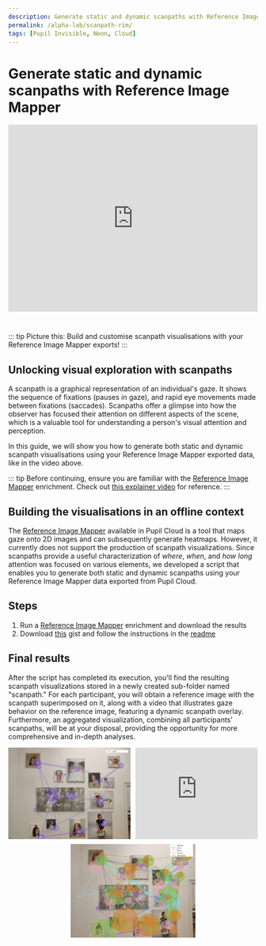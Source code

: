 ```yaml
---
description: Generate static and dynamic scanpaths with Reference Image Mapper
permalink: /alpha-lab/scanpath-rim/
tags: [Pupil Invisible, Neon, Cloud]
---
```


# Generate static and dynamic scanpaths with Reference Image Mapper

<TagLinks />

<div class="iframe-container2">
    <iframe width="2000" height="1500" src="https://www.youtube.com/embed/7V3X4XmbRAM" title="YouTube video player" frameborder="0" allow="accelerometer; autoplay; clipboard-write; encrypted-media; gyroscope; picture-in-picture" allowfullscreen></iframe>
</div> 
<br>

::: tip
Picture this: Build and customise scanpath visualisations with your Reference Image Mapper exports!
:::

## Unlocking visual exploration with scanpaths
A scanpath is a graphical representation of an individual's gaze. It shows the sequence of fixations (pauses in gaze), and rapid eye movements made between fixations (saccades). Scanpaths offer a glimpse into how the observer has focused their attention on different aspects of the scene, which is a valuable tool for understanding a person's visual attention and perception. 

In this guide, we will show you how to generate both static and dynamic scanpath visualisations using your Reference Image Mapper exported data, like in the video above.

::: tip
Before continuing, ensure you are familiar with the [Reference Image Mapper](/enrichments/reference-image-mapper) 
enrichment. Check out [this explainer video](https://www.youtube.com/watch?v=ygqzQEzUIS4&t=56s) for reference.
:::

## Building the visualisations in an offline context
The [Reference Image Mapper](/enrichments/reference-image-mapper) available in Pupil Cloud is a tool that maps gaze onto 2D images and can subsequently generate heatmaps. However, it currently does not support the production of scanpath visualizations. Since scanpaths provide a useful characterization of *where*, *when*, and *how long* attention was focused on various elements, we developed a script that enables you to generate both static and dynamic scanpaths using your Reference Image Mapper data exported from Pupil Cloud.

## Steps
1. Run a [Reference Image Mapper](https://docs.pupil-labs.com/enrichments/reference-image-mapper/) enrichment and download the results
2. Download [this](https://gist.github.com/elepl94/9f669c4d81e455cf2095957831219664) gist and follow the instructions in the [readme](https://gist.github.com/elepl94/9f669c4d81e455cf2095957831219664#file-readme-md)

## Final results
After the script has completed its execution, you'll find the resulting scanpath visualizations stored in a newly created sub-folder named "scanpath." For each participant, you will obtain a reference image with the scanpath superimposed on it, along with a video that illustrates gaze behavior on the reference image, featuring a dynamic scanpath overlay. Furthermore, an aggregated visualization, combining all participants' scanpaths, will be at your disposal, providing the opportunity for more comprehensive and in-depth analyses.

<div style="display: flex; justify-content: space-between;">
    <div style="flex: 1; margin-right: 10px;">
        <div style="width: 100%; text-align: center;">
            <img src="../media/alpha-lab/Jack_scanpath.jpeg" alt="Jack Scanpath" style="width: 100%; height: 100%;">
        </div>
    </div>
    <div style="flex: 1;">
        <div class="iframe-container2" style="width: 100%;">
            <div style="width: 100%; text-align: center;">
                <iframe width="100%" height="100%" src="https://www.youtube.com/embed/X43aTIRjwgQ?si=aTzAkRrYNqdOEf0T" frameborder="0" allow="accelerometer; autoplay; clipboard-write; encrypted-media; gyroscope; picture-in-picture" allowfullscreen></iframe>
            </div>
        </div>
    </div>
</div>

<div style="width: 100%; text-align: center;">
    <img src="../media/alpha-lab/general_scanpath.jpeg" alt="General Scanpath" style="width: 50%; height: 50%;">
</div>

<style scoped>
    img, iframe {
        width: 100%;
        height: 100%;
        object-fit: contain;
        box-sizing: border-box;
    }

    .iframe-container2 {
        position: relative;
        width: 100%;
        padding-bottom: 75%;
        margin-bottom: 10px;
        height: 0;
        margin-left: 0;
        margin-right: 0;
    }

    .iframe-container2 iframe {
        position: absolute;
        top: 0;
        left: 0;
        width: 100%;
        height: 100%;
    }
</style>
